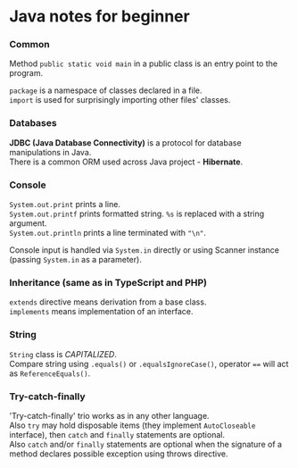 # Java notes for beginner

### Common

Method `public static void main` in a public class is an entry point to the program.  

`package` is a namespace of classes declared in a file.  
`import` is used for surprisingly importing other files' classes.  

### Databases

**JDBC (Java Database Connectivity)** is a protocol for database manipulations in Java.  
There is a common ORM used across Java project - **Hibernate**.

### Console

`System.out.print` prints a line.  
`System.out.printf` prints formatted string. `%s` is replaced with a string argument.  
`System.out.println` prints a line terminated with `"\n"`.  

Console input is handled via `System.in` directly 
or using Scanner instance (passing `System.in` as a parameter).

### Inheritance (same as in TypeScript and PHP)
`extends` directive means derivation from a base class.  
`implements` means implementation of an interface.

### String

`String` class is *CAPITALIZED*.  
Compare string using `.equals()` or `.equalsIgnoreCase()`, operator `==` will act as `ReferenceEquals()`.

### Try-catch-finally

'Try-catch-finally' trio works as in any other language.  
Also `try` may hold disposable items (they implement `AutoCloseable` interface), 
then `catch` and `finally` statements are optional.  
Also `catch` and/or `finally` statements are optional 
when the signature of a method declares possible exception using throws directive.